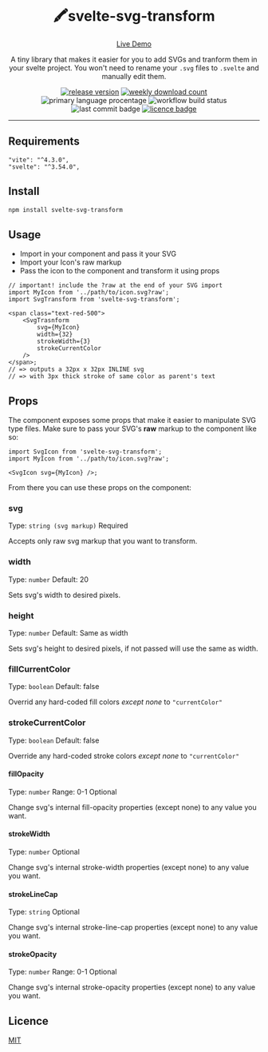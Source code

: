<div align="center">

# 🖍️svelte-svg-transform

[Live Demo](https://www.sveltelab.dev/#code=N4IgdADgTgpgLnAljKUDGIBcoBmiA2MWoaA9gHZwyUDOxIA1ouQCZYg0BuM%2BV%2BAhgCMAtAFdEADn4gANCEGicOFFgDaARgBMAZhnqADDICcM7QBY96gOyWArHv3qZEi0ZtGJd0xduftmywA2Swt1awcnM1DDE3MvA3swwwNdA08DJwknMJsw7PVgjO8ZX1MAsML1UPCiqIdjYoqQ41z9RP10tstk-V1A3LCHEwMTN2LS-0aDS3yepzi66djq8qqHROmmiVb25IKHCziJgLMTM09zmUWYqfKOy1bUrqSvI78Ao3mV5qKmv%2BfHM0zBs7ukar11t0rhsNp1svd-l9jLprg04mFQQ8HE8NoYJE8nGMwq5hvoLIFOhtqvY3mVjEizME4kYUdE0dV8nCfmsEg45q8fO96XodHT0fo7u0uWEaYKxRYzCdKrCIg4wYVAQtDgF0YMMUFIXkoTLxkKtLpJrqPgNqariab5fF1NKEfsinFJloaeVNPYWfUvQ4ALoAXzDcgg-DQDH4AHMYGAAFY0Cj0PCEehkSjUOB0bCMZhsTAcbi8HhCMSSaRyBRKFSYDSipZTGKtUlI463bnwjWE4b7LX1ZaWaU89TtDazB2WhUXYKXRlXYeo4f6%2B28sKeIluzVyz1usetSJs1duzT5O4doXi-vwvatLmD5u6v396Igg0m2meps3YceLENwRfRDG-HVqkpT9NQ%2BMEdjVPlihXdkEN%2BZ1p3AkdDR3eY7n5TdEJPZC1x5QF8KA-Jh07XVIMROliOiTlDVI9RVxuQMkPFPC0IpO0tF4nouJiUl2nyWUSjNX8GmHQJbTI0jXV7BxlSudxWlbSxVkU%2B1gRaQCDyvR0jB8QxFwXec-AVQjpNktDfgUu19GUsxWjgpowOKIylyuYJbBRcyCKHIi%2BPXZjKg1ETmnc5ljO8kp538p8-y7EL8jCpj8gVD80kAiEN2mHSTTk%2BF1VVKLXBixdbHirzEqkqYVTskr3T3DDPNsSIfN0WwlSuCyrisqYaOw9CPJ8HrTli7rGjY31%2BsCzjeMvY0QP44xhN4sTO3NQLTwa%2BSmsBArx0wlJoU-NZtz2dpVgyoYRui3rJpsSqkWbQNNlmgxQ3DDh0HoFhEFgNA4FIKAAE96H4CAIDAAALOAAFt8DTAgiHzLMqFoegmFYdguB4PgK3EKRZHkRRlCgNRAlAvpPCsEx%2BmcCwJBMCRDECWI7mqDVSU8QI7hkamDig3m6PuS7sUF17mNA8kBYZnoGN0gx2flhohZGXjgjGSYjFJVwbXiUKpamAYNROewquKSZnMFtWFbu1DtZsfd1M1opAle2yAQojSZm5JltTW-2Xlo0P9k9qZ1pVqDyTvXjIL11Ujujlb-kOIPbf5nbTAGPbiqg%2BFXP2RcDCVokVu0Vp1ZM1py7Uu2AxuIWAKNGOtBwhDt2ds7Cu9guw-0Yv5yykiB8GCuTN2ZX9jGSPxQ5E7mIzxvmwd9vnjQ-cNkKc94I96WehhP3sqJPfOyTtvNmG8PlLibOq6dF0DqLrDqtbvU073x%2BhdtjeVWzs2X%2B7gwTxw7qvdmtdhb-FFoA-Q30QxyHwIgQQ-1AYwGBqDCG%2BYADCpBRDZigGAfGZYUYZnRhQTGuZsaFjxqWQmIhibVjJnWSmDYNbHUviRUewQ4ENGyk7OkXD8gDD2EyAI88TieFsKSeaPkzQAh1CcISIcajX3EY3SRXkFyd22mvZWwFbpNDMDEbWt49JiLFsfT0K0JanVQovHIRt0jfy5kxJ4hxdBGHnE4GROdhEWINJMLRtgbB%2BLep9Ho-CJSBK4eFVRoE3F2LToYwWD5ISXyHlcEyujJKjGDlfURQSTh9E7hNcJM12iCygSaLh74T4RwFtMFusFzqVCnPuKcpRMmJ1JDYSOeiyQzwEvvQEjMBFdEybkWafCGbpN5FMhyiSRRePMU42%2BIoqnDFFAE9Z6i6SR0OWUzmgsLQ6n7PE92moTlUQuUxdsrxtlVOAcYVpfx9JQjgQgn6UB8FUDzKAAGQMQbg3oAAakjPGYh9C0a4FRpmShOYAUFlxsWEhDDKwkxrOTesqgOGvh%2BJvTSYstxFNOvPbmAoIHRPaP2G6Ac6T4iXmchwqxHH6BOdofs%2Bd97DSOntFEO9mh2OOgYelIVYgmAqTSx2wU9Rjg0VYVZCSxZspDhysUZx5xwV2flZSck%2BipAugMSVJRZGpzpaoylkwlUFPlYYWwyyxXdjupaLVKkMlrOmI62KfdOiGuFSa0wUrZFvVSW5cVcrLn2teBI3JTw6phFTpYsu4k6S2DGnNfRzqgKdD5gMQ2KVjQRwGOPW6W0YkVzBBFJCpJJSjLppasYmShXgM7BNWtTpKjsqPGkvS1QlYbPGZ-UBzQK3Wl5TWgafdu3qt7fTP2zbo5nl8UKDt07RUHh7aqbYTEU1DM7D6ztM6XUGHndG-kjNtwBFuaetRIyuWBUDNKsNo4NG6ssRXXEvFySlt5bdYJndH3aHsAuOmhgrAmQuH4EN9QXm1LfFhYlfDmmKy8tnJlRVeWKUmJh72LKXCBuLddK1rqAhs3gmfeERrHH3oQvBoZE0%2BEaw1V%2Bz5asWNH0wrrUW25j4UrtVOd57Lq3FFmTXSjICHJ83tvwlie7Y50SbPK4leUhPHVLvJoC%2B7QiRLquvTeexVhmzoiuk%2BYyvYG2WgSa2dxl3sw7IHMWoxpkOfGJmj0MEsIjNKPhKtOUnADOUxeKCk5iO%2Bq0wCHTmy6RZ1kwx0lrzpPUvySxxLrd9opcTTE3N8Fh2FrHsW3hf6BHyoGgZ79xETP7l3iFg%2BHl9aqkWR-bImhZZCKGj5rcjWiiLLsm5vRKnQsqpNKXHLAI819r2QO1aTRh1lp%2BLNG2-T4s1PFlJxqWWDPpefltuTraxyvw9gW7kg79nzf-YS-T1TvMNOq6pvea4LMNegYCZro6tDtd1p1hC3Setvb6Usk2g26s7jC%2BHUD%2Bqt1ztVPl07s2S3qo%2BzyJbJwVs5wS7pDLBcUNJTS1j3b4n8knvXJ-Xtu7tOKZ-Ea0H0b1OQ67aerJRQKdRcU%2B9JKFXi3GeKZ%2BR7wVnu6is6HXKu5nO3YE2ZEoFog4k%2BYnGxCc4SgOpl%2BLs%2BbmFhStV9927MdfNoX8%2Bs57IOGl0-C5pg726WeuTTjuXT3oPVE5u3-dbSXNu47qvj5thPZPcvOlbwEC79RLrfiKeNqjVOb3pxFy3MOihB74iHvKtWYv6K5%2BHHnEa%2Bd1cFzN5JNnPOO0MybBYSuJqF7lyFyXZfhw2JcyKDXCpa9ebyl1zChvwSBdazT03WFo8W-93HwPTb3DLpT4GZbe3Mfe%2BS07r3G3MtO7rUxSbCeJ0tuz0pnvxEzcQ99eNqU8E19Y7H2H1PnObut7u7zv4-OloCftPn0qsuNVX%2Br7FcvsvN1aT4u-0yze7p1cS8m9bM3di89cwREtSte0gtt8o0%2B9zdzYV8j8R8ClN5x9UdHdVsPVT4F8cdsDcCwD8D-FGdScjtA8L1YdVI-ZqcI9hsr4roY9B825mcKDdcxlqC1w9N8l15RVMtes7kdcr8ID295lO9gdgte81NEDSDDsHBz12DAtODgoZlfcJMr5I9wdmkW81E0p4Mht-gtDVYSDeDacECXhAE5C9kRl9CzDpCLC1DTCpCo92MnQjVlClZbDnCjC9sHY-4%2BCB4AcDQ581sdtZ8mk8cegwj3c1CLsNk2MRcANyNB02tec4jXQjEL8WNKs5V7tN8nsu8XsWDkcV4hDwCVp9coDXQYDu9BMisDFKtl4psR1SMJ80cp9QiCdwjAoGMuN8JxNOMsIhQekZ5%2BMvYxIQiUJN4ZMSCWMYoMMjVZ0WDe0bVlUGDnc65ldfDL8UkVRt58jUkBNdkMix0JI1iY0mgEjNgmj0iSiYtC8Ri%2BMvAH95UTMqsgk5YTCbs8N-Ut8P9qoND6CLjRVMC-VJZYCZBbUP17j2il8NipiAFsCXc%2BjuIIjPcRk8oZi08dj5iAhINkDspVi6iLC1tcTZiMTpjTNW1HtDikRji7itodkvVP1i4uJf0kdWilsg5Hi85nivYRFzpM8BxPjsSHYfjJZaDTIASDCwcRsQSHcwTyVaioTmSti2isDyScDdjMJJjkShistej9TmM1t68380T8UDiuRxNCDsd4JaDs1tS%2B5MQqM00bFMRfhUjpVidxtpRUiCpHTCs4lzDvVhi1lqjZUHVzVokvEBgb010ldfJCV4RYM095kAQjUp5Q87I-dx1RlWtMyT1txKUvSpI7iN5y011LVPsqSOTKcyj0tAcSzUCN4USegup4zJoaMHITkJoi1NYSyOdApFxoThNazjp7Skp-4nRnTplV1VU8yG8zUc4c1w0-SNhENr1XTVgNzYylyHSYy-Z21ENsy9zKkn1WNWS-iHSUSspXc20FF3TSJPSozl8Jl8ze4Azy47l7CQyhEwy3lX9vUXyDEaJcp8oJxC5ZVLYHyFzqz%2BUDQiyDQBy9NmwB8JzssbzzMoDz4YK3zFymzJZNzD1MjkzTz%2BEUKbhNMBT3khSNFBkMKsJbzsK5ybFGiftagSM8LqyCLg8G4pyRd2z00SK7oCKWtCU2StyvIuCnVN1Ajp56yAsyKeCyyUlbojphcAzeTD1VgfRIyn09N9DqTAjAtNAEE5BEAsxoVYwyFYUQAMYkUaFUUSwCZyxGEqxSZawKYqZGCDVTNk1FMBMfUpoK8hk7J2gPFgiOwHUMJ9xQLfZAh2lFz38bYhQgqlEtjgqX960Jk%2BYvY9ghMxcfwehRY98H9QqDxKg4yPV-D%2BxaqIspUOpWiIRbYj1oNHp-CBUxMBYOEJ104xZG9ITnopUHdbB7ArAfIHdykxqwkRqxr5xhrYsFqK9v8mcajrZLYHVfFNqMqkR9jRzljk51yFM%2BrAqvtVhY8DqOLRlGi%2BwZ4FchdVEyVK4v8LqydDq6Ck90Cz9JcACScrDWDIhD9hD5JEq39LNHrlp2s4s4MalN1fj%2BYzKQALKKBNArKbKEVswsZ8wcYixnKywBA3KsUWEvL2EfL8NzzsrgJcr1qdraagrpZolKbJsjoQtPqjLgCapCIk1jq7cObWrppolB10zoEI4orHpxQ5M4rLAGZQbUjkqpF00oNFbxaubUirkwRGCyrKUaK01bYarpaDbNMGqItMiUQwklawMcC4aJS2QBijMZ4NRysSqiVe5DwFyyrGJUJ8qpj2tryOarAwkeogqwlO4ppKoHUQ7dJy8TgeyOyO13Uw6pV0rLhxrtFUrqpEyrYM14Iw6fII6ShAaSgg7872oo6ezY7FrtEE6Y6i7K7Koa6ppU747JoG7k6zhJtc6MrI7JhO7g6C6y7K6UrYsLgzhQNq6vJgqa766J68T5rxap7x7ylMQdJe6S7Q7i6ShI6xho6aoFah6O0x6W6Z6zoO0fJW7ISfIM6uofJM52700N7Ql%2B6e6-IShQNpE-QhrB696FaO0LhD7p6l6RQMIHSmb4J1KcorTpZPaZZ1UH1CJobDLmU4NTKwxUGfp0UEwsw8BYwkxkV0xbL7KsbQAca6EXKCbMVmFPLcUgIqyytedJ47rIL7Q3SmdOUGYbJdtB4nJODbFdyw41gdJtw3jBhH0X0oFFQrh0qZJ8iBdw8aGGkjES5QJ2Gn5ksuGvAXdh5g0rhGq4jrjKbUhMCJGXdiTr4hUeMRsD8JT7qfQE1Adk9JL6L8k9aXZereHnC1KP69JErOlloXFdFN0%2BG5VFG75zr1UHkbF1MhpaNiqEcnIXqHJdFyq0piJoLqqXJQ8B8sNStFIxsuILg%2BKJ4-dbYGHNz%2BHMoZ5hGknI1uTXHrrGcxs6oXG6RbVnUfx8hqK1hIni1onLGHkNlWLY1i1Uoay9kdLWib5K4amlMOmsQ9rjZ-gXQZKOkJ09rZG0DOLJkTkval4qQ%2Bm4m5o1nT9Mkv9Om6Leb3Q3G3Z4CHF98mnno6nMN5IkntaDwwnShmmz1MmodOG%2BUNR8mtTvauFQMeHrnI9FGFScs6G68mqknGjpnNZu5gzlkZ9Cl6GG4ymb4xwGdUyu4gmf8WoDEwWmGBGcl9Kqln1Q08I1bgmGUbE8JK0Tscm-zLGDHTzEbOBEAqAwAsHEAcHkx0aKFMbqFsbaE0UYVyGmEPKcU2ENAARaGQm-i1nfmtJWDzGfRIW1UWC2HBYOG1HJnuH5DMmBghocMUy%2BjAKEWBxbH%2BqHJsrrilDWX3ElNNXWHNVdnILRGqW7QaWrW6LVLWVKnsNbW7J7XL0St9HnWTEVkn0BcAKcRwsL5RIl5x5VWtHo2zBCQE12JfFSRvkgA)

A tiny library that makes it easier for you to add SVGs and tranform them in your svelte project.
You won't need to rename your `.svg` files to `.svelte` and manually edit them.

[![release version](https://img.shields.io/npm/v/svelte-svg-transform)](https://www.npmjs.com/package/svelte-svg-transform) [![weekly download count](https://img.shields.io/npm/dm/svelte-svg-transform)](https://npmcharts.com/compare/svelte-svg-transform?interval=30&minimal=true) ![primary language procentage](https://img.shields.io/github/languages/top/bartektelec/svelte-svg-transform) ![workflow build status](https://img.shields.io/github/actions/workflow/status/bartektelec/svelte-svg-transform/npm-publish.yml) ![last commit badge](https://img.shields.io/github/last-commit/bartektelec/svelte-svg-transform) [![licence badge](https://img.shields.io/npm/l/svelte-svg-transform)](https://github.com/bartektelec/svelte-svg-transform/blob/main/LICENSE)

</div>
<hr />

## Requirements

```
"vite": "^4.3.0",
"svelte": "^3.54.0",
```

## Install

```sh
npm install svelte-svg-transform
```

## Usage

- Import in your component and pass it your SVG
- Import your Icon's raw markup
- Pass the icon to the component and transform it using props

```tsx
// important! include the ?raw at the end of your SVG import
import MyIcon from '../path/to/icon.svg?raw';
import SvgTransform from 'svelte-svg-transform';

<span class="text-red-500">
	<SvgTrasnform
		svg={MyIcon}
		width={32}
		strokeWidth={3}
		strokeCurrentColor
	/>
</span>;
// => outputs a 32px x 32px INLINE svg
// => with 3px thick stroke of same color as parent's text
```

## Props

The component exposes some props that make it easier to manipulate SVG type files.
Make sure to pass your SVG's **raw** markup to the component like so:

```tsx
import SvgIcon from 'svelte-svg-transform';
import MyIcon from '../path/to/icon.svg?raw';

<SvgIcon svg={MyIcon} />;
```

From there you can use these props on the component:

### svg

Type: `string (svg markup)`
Required

Accepts only raw svg markup that you want to transform.

### width

Type: `number`
Default: 20

Sets svg's width to desired pixels.

### height

Type: `number`
Default: Same as width

Sets svg's height to desired pixels, if not passed will use the same as width.

### fillCurrentColor

Type: `boolean`
Default: false

Overrid any hard-coded fill colors _except none_ to `"currentColor"`

### strokeCurrentColor

Type: `boolean`
Default: false

Override any hard-coded stroke colors _except none_ to `"currentColor"`

#### fillOpacity

Type: `number`
Range: 0-1
Optional

Change svg's internal fill-opacity properties (except none) to any value you want.

#### strokeWidth

Type: `number`
Optional

Change svg's internal stroke-width properties (except none) to any value you want.

#### strokeLineCap

Type: `string`
Optional

Change svg's internal stroke-line-cap properties (except none) to any value you want.

#### strokeOpacity

Type: `number`
Range: 0-1
Optional

Change svg's internal stroke-opacity properties (except none) to any value you want.

## Licence

[MIT](https://opensource.org/licenses/MIT)
